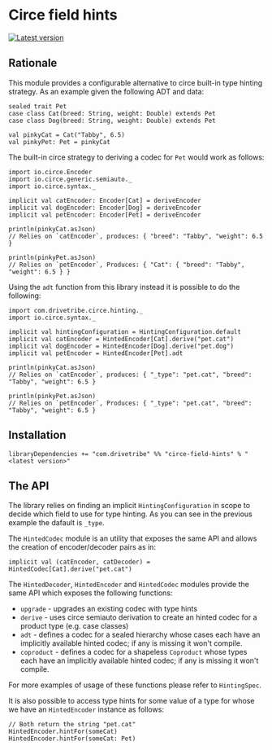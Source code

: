 # Circe field hints

[![Latest version](https://index.scala-lang.org/drivetribe/circe-field-hints/circe-field-hints/latest.svg)](https://index.scala-lang.org/drivetribe/circe-field-hints/circe-field-hints)


## Rationale

This module provides a configurable alternative to circe built-in type hinting strategy. As an example given the following ADT and data:

    sealed trait Pet
    case class Cat(breed: String, weight: Double) extends Pet
    case class Dog(breed: String, weight: Double) extends Pet

    val pinkyCat = Cat("Tabby", 6.5)
    val pinkyPet: Pet = pinkyCat

The built-in circe strategy to deriving a codec for `Pet` would work as follows:

    import io.circe.Encoder
    import io.circe.generic.semiauto._
    import io.circe.syntax._

    implicit val catEncoder: Encoder[Cat] = deriveEncoder
    implicit val dogEncoder: Encoder[Dog] = deriveEncoder
    implicit val petEncoder: Encoder[Pet] = deriveEncoder

    println(pinkyCat.asJson)
    // Relies on `catEncoder`, produces: { "breed": "Tabby", "weight": 6.5 }

    println(pinkyPet.asJson)
    // Relies on `petEncoder`, Produces: { "Cat": { "breed": "Tabby", "weight": 6.5 } }

Using the `adt` function from this library instead it is possible to do the following:

    import com.drivetribe.circe.hinting._
    import io.circe.syntax._

    implicit val hintingConfiguration = HintingConfiguration.default
    implicit val catEncoder = HintedEncoder[Cat].derive("pet.cat")
    implicit val dogEncoder = HintedEncoder[Dog].derive("pet.dog")
    implicit val petEncoder = HintedEncoder[Pet].adt

    println(pinkyCat.asJson)
    // Relies on `catEncoder`, produces: { "_type": "pet.cat", "breed": "Tabby", "weight": 6.5 }

    println(pinkyPet.asJson)
    // Relies on `petEncoder`, Produces: { "_type": "pet.cat", "breed": "Tabby", "weight": 6.5 }


## Installation

    libraryDependencies += "com.drivetribe" %% "circe-field-hints" % "<latest version>"


## The API

The library relies on finding an implicit `HintingConfiguration` in scope to decide which field to use for type hinting. As you can see in the previous example the dafault is `_type`.

The `HintedCodec` module is an utility that exposes the same API and allows the creation of encoder/decoder pairs as in:

    implicit val (catEncoder, catDecoder) = HintedCodec[Cat].derive("pet.cat")

The `HintedDecoder`, `HintedEncoder` and `HintedCodec` modules provide the same API which exposes the following functions:

* `upgrade` - upgrades an existing codec with type hints
* `derive` - uses circe semiauto derivation to create an hinted codec for a product type (e.g. case classes)
* `adt` - defines a codec for a sealed hierarchy whose cases each have an implicitly available hinted codec; if any is missing it won't compile.
* `coproduct` - defines a codec for a shapeless `Coproduct` whose types each have an implicitly available hinted codec; if any is missing it won't compile.

For more examples of usage of these functions please refer to `HintingSpec`.

It is also possible to access type hints for some value of a type for whose we have an `HintedEncoder` instance as follows:

    // Both return the string "pet.cat"
    HintedEncoder.hintFor(someCat)
    HintedEncoder.hintFor(someCat: Pet)
